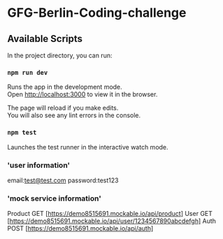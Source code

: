 # GFG-Berlin-Coding-challenge

## Available Scripts

In the project directory, you can run:

### `npm run dev`

Runs the app in the development mode.<br>
Open [http://localhost:3000](http://localhost:3000) to view it in the browser.

The page will reload if you make edits.<br>
You will also see any lint errors in the console.

### `npm test`

Launches the test runner in the interactive watch mode.

### 'user information'

email:test@test.com
password:test123

### 'mock service information'

Product GET [https://demo8515691.mockable.io/api/product]
User   GET [https://demo8515691.mockable.io/api/user/1234567890abcdefgh]
Auth   POST [https://demo8515691.mockable.io/api/auth]
